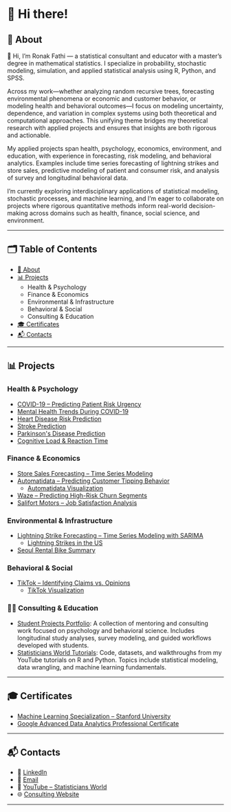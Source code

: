 # 👋 Hi there!

## 📌 About

👋 Hi, I’m Ronak Fathi — a statistical consultant and educator with a master’s degree in mathematical statistics. I specialize in probability, stochastic modeling, simulation, and applied statistical analysis using R, Python, and SPSS.

Across my work—whether analyzing random recursive trees, forecasting environmental phenomena or economic and customer behavior, or modeling health and behavioral outcomes—I focus on modeling uncertainty, dependence, and variation in complex systems using both theoretical and computational approaches. This unifying theme bridges my theoretical research with applied projects and ensures that insights are both rigorous and actionable.

My applied projects span health, psychology, economics, environment, and education, with experience in forecasting, risk modeling, and behavioral analytics. Examples include time series forecasting of lightning strikes and store sales, predictive modeling of patient and consumer risk, and analysis of survey and longitudinal behavioral data.

I’m currently exploring interdisciplinary applications of statistical modeling, stochastic processes, and machine learning, and I’m eager to collaborate on projects where rigorous quantitative methods inform real-world decision-making across domains such as health, finance, social science, and environment.

---

## 🗂 Table of Contents

- [📌 About](#about)
- [📊 Projects](#projects)
  - Health & Psychology
  - Finance & Economics
  - Environmental & Infrastructure
  - Behavioral & Social
  - Consulting & Education
- [🎓 Certificates](#certificates)
- [📬 Contacts](#contacts)

---

## 📊 Projects

### Health & Psychology
- [COVID-19 – Predicting Patient Risk Urgency](https://github.com/RoniF-pixel/Projects/tree/main/Covid-19)
- [Mental Health Trends During COVID-19](https://github.com/RoniF-pixel/R-projects/tree/main/Covid)
- [Heart Disease Risk Prediction](https://github.com/RoniF-pixel/R-projects/tree/main/Heart%20Rate)
- [Stroke Prediction](https://github.com/RoniF-pixel/R-projects/tree/main/Stroke%20Prediction)
- [Parkinson's Disease Prediction](https://github.com/RoniF-pixel/R-projects/tree/main/Parkinson%20Disease)
- [Cognitive Load & Reaction Time](https://github.com/RoniF-pixel/R-projects/tree/main/Cognitive%20Load%20%26%20Decision-Making%20Using%20Reaction%20Time%20Data)

### Finance & Economics
- [Store Sales Forecasting – Time Series Modeling](https://github.com/RoniF-pixel/Python-Projects/tree/main/Store%20Analysis)
- [Automatidata – Predicting Customer Tipping Behavior](https://github.com/RoniF-pixel/Projects/tree/main/Automatidata)
    - [Automatidata Visualization](https://public.tableau.com/app/profile/ronak.fathi/viz/Automatidataproject_17092831021750/Sheet2)
- [Waze – Predicting High-Risk Churn Segments](https://github.com/RoniF-pixel/Projects/tree/main/Waze)
- [Salifort Motors – Job Satisfaction Analysis](https://github.com/RoniF-pixel/Projects/tree/main/Salifort%20Motors)

### Environmental & Infrastructure
- [Lightning Strike Forecasting – Time Series Modeling with SARIMA](https://github.com/RoniF-pixel/Python-Projects/tree/main/Strikes-Analysis)
    - [Lightning Strikes in the US](https://public.tableau.com/app/profile/ronak.fathi/viz/nos-2009-2018/Dashboard4)
- [Seoul Rental Bike Summary](https://public.tableau.com/app/profile/ronak.fathi/viz/seoul-rental-bikes/Dashboard1)

### Behavioral & Social
- [TikTok – Identifying Claims vs. Opinions](https://github.com/RoniF-pixel/Projects/tree/main/TikTok)
    - [TikTok Visualization](https://public.tableau.com/app/profile/ronak.fathi/viz/TikTokProject_17092911172030/Story1)

### 👩‍💼 Consulting & Education
- [Student Projects Portfolio](https://github.com/RoniF-pixel/Student-Projects-Portfolio): A collection of mentoring and consulting work focused on psychology and behavioral science. Includes longitudinal study analyses, survey modeling, and guided workflows developed with students.
- [Statisticians World Tutorials](https://github.com/RoniF-pixel/Statisticians-World-Tutorials): Code, datasets, and walkthroughs from my YouTube tutorials on R and Python. Topics include statistical modeling, data wrangling, and machine learning fundamentals.

---

## 🎓 Certificates

- [Machine Learning Specialization – Stanford University](https://coursera.org/share/55be9360748683122474a7118bd764f2)
- [Google Advanced Data Analytics Professional Certificate](https://www.credly.com/badges/53b0562d-9aab-4204-8b5d-f520890b456a/linked_in?t=scnypb)

---

## 📬 Contacts

- 🔗 [LinkedIn](https://www.linkedin.com/in/ronak-fathi/)
- 📧 [Email](mailto:ronakfstat@gmail.com)
- 🎥 [YouTube – Statisticians World](https://www.youtube.com/@statisticiansworld8912)
- 🌐 [Consulting Website](https://sites.google.com/view/statistical-consulting-service/home)

---
